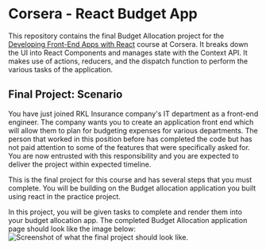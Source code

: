 # Corsera - React Budget App

This repository contains the final Budget Allocation project for the [Developing Front-End Apps with React](https://www.coursera.org/programs/eightfold-pliic/learn/developing-frontend-apps-with-react) course at Corsera. It breaks down the UI into React Components and manages state with the Context API. It makes use of actions, reducers, and the dispatch function to perform the various tasks of the application.


## Final Project: Scenario
You have just joined RKL Insurance company's IT department as a front-end engineer. The company wants you to create an application front end which will allow them to plan for budgeting expenses for various departments. The person that worked in this position before has completed the code but has not paid attention to some of the features that were specifically asked for. You are now entrusted with this responsibility and you are expected to deliver the project within expected timeline.

This is the final project for this course and has several steps that you must complete. You will be building on the Budget allocation application you built using react in the practice project.

In this project, you will be given tasks to complete and render them into your budget allocation app. The completed Budget Allocation application page should look like the image below:
![Screenshot of what the final project should look like.](https://cf-courses-data.s3.us.cloud-object-storage.appdomain.cloud/IBM-CD0210EN-SkillsNetwork/labs/Final%20project-budget%20app/images/finalbudget.png)
